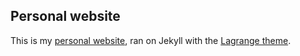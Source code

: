 ## Personal website

This is my [personal website](https://ethantompkins.github.io), ran on Jekyll with the [Lagrange theme](https://lenpaul.github.io/Lagrange/).
